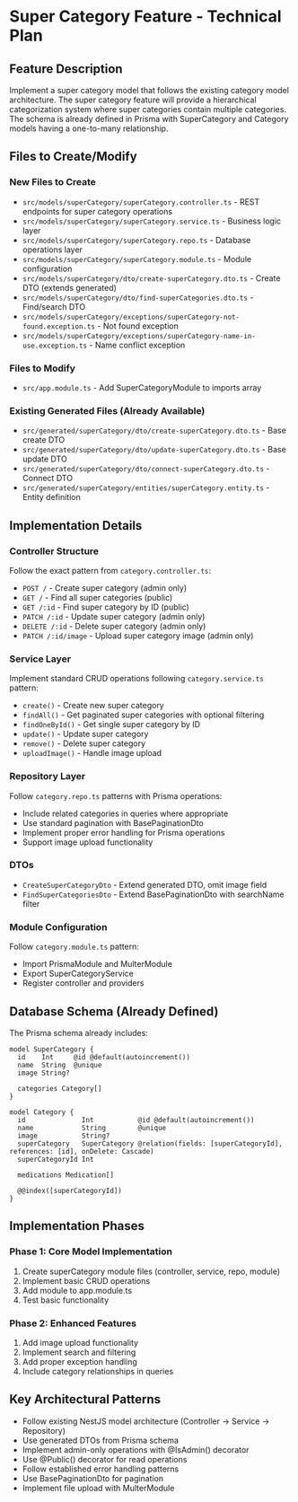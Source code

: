 # Super Category Feature - Technical Plan

## Feature Description
Implement a super category model that follows the existing category model architecture. The super category feature will provide a hierarchical categorization system where super categories contain multiple categories. The schema is already defined in Prisma with SuperCategory and Category models having a one-to-many relationship.

## Files to Create/Modify

### New Files to Create
- `src/models/superCategory/superCategory.controller.ts` - REST endpoints for super category operations
- `src/models/superCategory/superCategory.service.ts` - Business logic layer
- `src/models/superCategory/superCategory.repo.ts` - Database operations layer
- `src/models/superCategory/superCategory.module.ts` - Module configuration
- `src/models/superCategory/dto/create-superCategory.dto.ts` - Create DTO (extends generated)
- `src/models/superCategory/dto/find-superCategories.dto.ts` - Find/search DTO
- `src/models/superCategory/exceptions/superCategory-not-found.exception.ts` - Not found exception
- `src/models/superCategory/exceptions/superCategory-name-in-use.exception.ts` - Name conflict exception

### Files to Modify
- `src/app.module.ts` - Add SuperCategoryModule to imports array

### Existing Generated Files (Already Available)
- `src/generated/superCategory/dto/create-superCategory.dto.ts` - Base create DTO
- `src/generated/superCategory/dto/update-superCategory.dto.ts` - Base update DTO
- `src/generated/superCategory/dto/connect-superCategory.dto.ts` - Connect DTO
- `src/generated/superCategory/entities/superCategory.entity.ts` - Entity definition

## Implementation Details

### Controller Structure
Follow the exact pattern from `category.controller.ts`:
- `POST /` - Create super category (admin only)
- `GET /` - Find all super categories (public)
- `GET /:id` - Find super category by ID (public)
- `PATCH /:id` - Update super category (admin only)
- `DELETE /:id` - Delete super category (admin only)
- `PATCH /:id/image` - Upload super category image (admin only)

### Service Layer
Implement standard CRUD operations following `category.service.ts` pattern:
- `create()` - Create new super category
- `findAll()` - Get paginated super categories with optional filtering
- `findOneById()` - Get single super category by ID
- `update()` - Update super category
- `remove()` - Delete super category
- `uploadImage()` - Handle image upload

### Repository Layer
Follow `category.repo.ts` patterns with Prisma operations:
- Include related categories in queries where appropriate
- Use standard pagination with BasePaginationDto
- Implement proper error handling for Prisma operations
- Support image upload functionality

### DTOs
- `CreateSuperCategoryDto` - Extend generated DTO, omit image field
- `FindSuperCategoriesDto` - Extend BasePaginationDto with searchName filter

### Module Configuration
Follow `category.module.ts` pattern:
- Import PrismaModule and MulterModule
- Export SuperCategoryService
- Register controller and providers

## Database Schema (Already Defined)
The Prisma schema already includes:
```prisma
model SuperCategory {
  id    Int     @id @default(autoincrement())
  name  String  @unique
  image String?

  categories Category[]
}

model Category {
  id              Int           @id @default(autoincrement())
  name            String        @unique
  image           String?
  superCategory   SuperCategory @relation(fields: [superCategoryId], references: [id], onDelete: Cascade)
  superCategoryId Int

  medications Medication[]

  @@index([superCategoryId])
}
```

## Implementation Phases

### Phase 1: Core Model Implementation
1. Create superCategory module files (controller, service, repo, module)
2. Implement basic CRUD operations
3. Add module to app.module.ts
4. Test basic functionality

### Phase 2: Enhanced Features
1. Add image upload functionality
2. Implement search and filtering
3. Add proper exception handling
4. Include category relationships in queries

## Key Architectural Patterns
- Follow existing NestJS model architecture (Controller → Service → Repository)
- Use generated DTOs from Prisma schema
- Implement admin-only operations with @IsAdmin() decorator
- Use @Public() decorator for read operations
- Follow established error handling patterns
- Use BasePaginationDto for pagination
- Implement file upload with MulterModule
